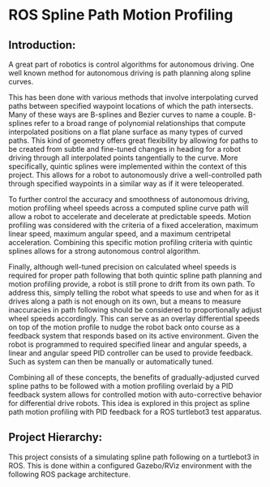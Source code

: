 # **ROS Spline Path Motion Profiling**

## Introduction:

 A great part of robotics is control algorithms for autonomous driving. One well known method for autonomous driving is path planning along spline curves. 
 
 This has been done with various methods that involve interpolating curved paths between specified waypoint locations of which the path intersects. Many of these ways are B-splines and Bezier curves to name a couple. B-splines refer to a broad range of polynomial relationships that compute interpolated positions on a flat plane surface as many types of curved paths. This kind of geometry offers great flexibility by allowing for paths to be created from subtle and fine-tuned changes in heading for a robot driving through all interpolated points tangentially to the curve. 
 More specifically, quintic splines were implemented within the context of this project. This allows for a robot to autonomously drive a well-controlled path through specified waypoints in a similar way as if it were teleoperated. 

To further control the accuracy and smoothness of autonomous driving, motion profiling wheel speeds across a computed spline curve path will allow a robot to accelerate and decelerate at predictable speeds. Motion profiling was considered with the criteria of a fixed acceleration, maximum linear speed, maximum angular speed, and a maximum centripetal acceleration. Combining this specific motion profiling criteria with quintic splines allows for a strong autonomous control algorithm. 

Finally, although well-tuned precision on calculated wheel speeds is required for proper path following that both quintic spline path planning and motion profiling provide, a robot is still prone to drift from its own path. To address this, simply telling the robot what speeds to use and when for as it drives along a path is not enough on its own, but a means to measure inaccuracies in path following should be considered to proportionally adjust wheel speeds accordingly. This can serve as an overlay differential speeds on top of the motion profile to nudge the robot back onto course as a feedback system that responds based on its active environment. Given the robot is programmed to required specified linear and angular speeds, a linear and angular speed PID controller can be used to provide feedback. Such as system can then be manually or automatically tuned. 

Combining all of these concepts, the benefits of gradually-adjusted curved spline paths to be followed with a motion profiling overlaid by a PID feedback system allows for controlled motion with auto-corrective behavior for differential drive robots. This idea is explored in this project as spline path motion profiling with PID feedback for a ROS turtlebot3 test apparatus. 

## Project Hierarchy:
This project consists of a simulating spline path following on a turtlebot3 in ROS. This is done within a configured Gazebo/RViz environment with the following ROS package architecture. 

 